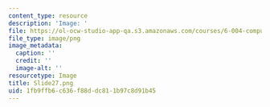 ```yaml
---
content_type: resource
description: 'Image: '
file: https://ol-ocw-studio-app-qa.s3.amazonaws.com/courses/6-004-computation-structures-spring-2017/1fb9ffb6c636f88ddc811b97c8d91b45_Slide27.png
file_type: image/png
image_metadata:
  caption: ''
  credit: ''
  image-alt: ''
resourcetype: Image
title: Slide27.png
uid: 1fb9ffb6-c636-f88d-dc81-1b97c8d91b45
---
```

